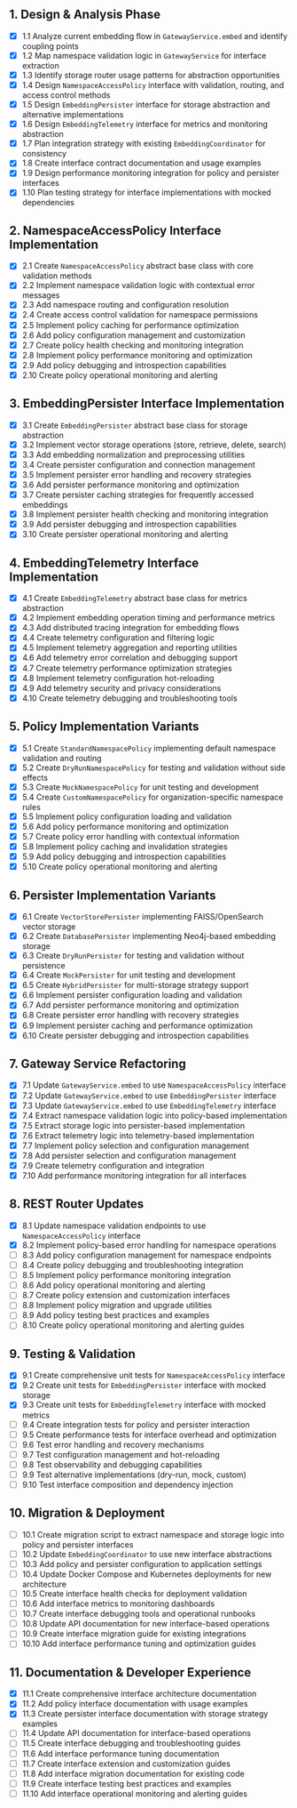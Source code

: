 ## 1. Design & Analysis Phase

- [x] 1.1 Analyze current embedding flow in `GatewayService.embed` and identify coupling points
- [x] 1.2 Map namespace validation logic in `GatewayService` for interface extraction
- [x] 1.3 Identify storage router usage patterns for abstraction opportunities
- [x] 1.4 Design `NamespaceAccessPolicy` interface with validation, routing, and access control methods
- [x] 1.5 Design `EmbeddingPersister` interface for storage abstraction and alternative implementations
- [x] 1.6 Design `EmbeddingTelemetry` interface for metrics and monitoring abstraction
- [x] 1.7 Plan integration strategy with existing `EmbeddingCoordinator` for consistency
- [x] 1.8 Create interface contract documentation and usage examples
- [x] 1.9 Design performance monitoring integration for policy and persister interfaces
- [x] 1.10 Plan testing strategy for interface implementations with mocked dependencies

## 2. NamespaceAccessPolicy Interface Implementation

- [x] 2.1 Create `NamespaceAccessPolicy` abstract base class with core validation methods
- [x] 2.2 Implement namespace validation logic with contextual error messages
- [x] 2.3 Add namespace routing and configuration resolution
- [x] 2.4 Create access control validation for namespace permissions
- [x] 2.5 Implement policy caching for performance optimization
- [x] 2.6 Add policy configuration management and customization
- [x] 2.7 Create policy health checking and monitoring integration
- [x] 2.8 Implement policy performance monitoring and optimization
- [x] 2.9 Add policy debugging and introspection capabilities
- [x] 2.10 Create policy operational monitoring and alerting

## 3. EmbeddingPersister Interface Implementation

- [x] 3.1 Create `EmbeddingPersister` abstract base class for storage abstraction
- [x] 3.2 Implement vector storage operations (store, retrieve, delete, search)
- [x] 3.3 Add embedding normalization and preprocessing utilities
- [x] 3.4 Create persister configuration and connection management
- [x] 3.5 Implement persister error handling and recovery strategies
- [x] 3.6 Add persister performance monitoring and optimization
- [x] 3.7 Create persister caching strategies for frequently accessed embeddings
- [x] 3.8 Implement persister health checking and monitoring integration
- [x] 3.9 Add persister debugging and introspection capabilities
- [x] 3.10 Create persister operational monitoring and alerting

## 4. EmbeddingTelemetry Interface Implementation

- [x] 4.1 Create `EmbeddingTelemetry` abstract base class for metrics abstraction
- [x] 4.2 Implement embedding operation timing and performance metrics
- [x] 4.3 Add distributed tracing integration for embedding flows
- [x] 4.4 Create telemetry configuration and filtering logic
- [x] 4.5 Implement telemetry aggregation and reporting utilities
- [x] 4.6 Add telemetry error correlation and debugging support
- [x] 4.7 Create telemetry performance optimization strategies
- [x] 4.8 Implement telemetry configuration hot-reloading
- [x] 4.9 Add telemetry security and privacy considerations
- [x] 4.10 Create telemetry debugging and troubleshooting tools

## 5. Policy Implementation Variants

- [x] 5.1 Create `StandardNamespacePolicy` implementing default namespace validation and routing
- [x] 5.2 Create `DryRunNamespacePolicy` for testing and validation without side effects
- [x] 5.3 Create `MockNamespacePolicy` for unit testing and development
- [x] 5.4 Create `CustomNamespacePolicy` for organization-specific namespace rules
- [x] 5.5 Implement policy configuration loading and validation
- [x] 5.6 Add policy performance monitoring and optimization
- [x] 5.7 Create policy error handling with contextual information
- [x] 5.8 Implement policy caching and invalidation strategies
- [x] 5.9 Add policy debugging and introspection capabilities
- [x] 5.10 Create policy operational monitoring and alerting

## 6. Persister Implementation Variants

- [x] 6.1 Create `VectorStorePersister` implementing FAISS/OpenSearch vector storage
- [x] 6.2 Create `DatabasePersister` implementing Neo4j-based embedding storage
- [x] 6.3 Create `DryRunPersister` for testing and validation without persistence
- [x] 6.4 Create `MockPersister` for unit testing and development
- [x] 6.5 Create `HybridPersister` for multi-storage strategy support
- [x] 6.6 Implement persister configuration loading and validation
- [x] 6.7 Add persister performance monitoring and optimization
- [x] 6.8 Create persister error handling with recovery strategies
- [x] 6.9 Implement persister caching and performance optimization
- [x] 6.10 Create persister debugging and introspection capabilities

## 7. Gateway Service Refactoring

- [x] 7.1 Update `GatewayService.embed` to use `NamespaceAccessPolicy` interface
- [x] 7.2 Update `GatewayService.embed` to use `EmbeddingPersister` interface
- [x] 7.3 Update `GatewayService.embed` to use `EmbeddingTelemetry` interface
- [x] 7.4 Extract namespace validation logic into policy-based implementation
- [x] 7.5 Extract storage logic into persister-based implementation
- [x] 7.6 Extract telemetry logic into telemetry-based implementation
- [x] 7.7 Implement policy selection and configuration management
- [x] 7.8 Add persister selection and configuration management
- [x] 7.9 Create telemetry configuration and integration
- [x] 7.10 Add performance monitoring integration for all interfaces

## 8. REST Router Updates

- [x] 8.1 Update namespace validation endpoints to use `NamespaceAccessPolicy` interface
- [x] 8.2 Implement policy-based error handling for namespace operations
- [ ] 8.3 Add policy configuration management for namespace endpoints
- [ ] 8.4 Create policy debugging and troubleshooting integration
- [ ] 8.5 Implement policy performance monitoring integration
- [ ] 8.6 Add policy operational monitoring and alerting
- [ ] 8.7 Create policy extension and customization interfaces
- [ ] 8.8 Implement policy migration and upgrade utilities
- [ ] 8.9 Add policy testing best practices and examples
- [ ] 8.10 Create policy operational monitoring and alerting guides

## 9. Testing & Validation

- [x] 9.1 Create comprehensive unit tests for `NamespaceAccessPolicy` interface
- [x] 9.2 Create unit tests for `EmbeddingPersister` interface with mocked storage
- [x] 9.3 Create unit tests for `EmbeddingTelemetry` interface with mocked metrics
- [ ] 9.4 Create integration tests for policy and persister interaction
- [ ] 9.5 Create performance tests for interface overhead and optimization
- [ ] 9.6 Test error handling and recovery mechanisms
- [ ] 9.7 Test configuration management and hot-reloading
- [ ] 9.8 Test observability and debugging capabilities
- [ ] 9.9 Test alternative implementations (dry-run, mock, custom)
- [ ] 9.10 Test interface composition and dependency injection

## 10. Migration & Deployment

- [ ] 10.1 Create migration script to extract namespace and storage logic into policy and persister interfaces
- [ ] 10.2 Update `EmbeddingCoordinator` to use new interface abstractions
- [ ] 10.3 Add policy and persister configuration to application settings
- [ ] 10.4 Update Docker Compose and Kubernetes deployments for new architecture
- [ ] 10.5 Create interface health checks for deployment validation
- [ ] 10.6 Add interface metrics to monitoring dashboards
- [ ] 10.7 Create interface debugging tools and operational runbooks
- [ ] 10.8 Update API documentation for new interface-based operations
- [ ] 10.9 Create interface migration guide for existing integrations
- [ ] 10.10 Add interface performance tuning and optimization guides

## 11. Documentation & Developer Experience

- [x] 11.1 Create comprehensive interface architecture documentation
- [x] 11.2 Add policy interface documentation with usage examples
- [x] 11.3 Create persister interface documentation with storage strategy examples
- [ ] 11.4 Update API documentation for interface-based operations
- [ ] 11.5 Create interface debugging and troubleshooting guides
- [ ] 11.6 Add interface performance tuning documentation
- [ ] 11.7 Create interface extension and customization guides
- [ ] 11.8 Add interface migration documentation for existing code
- [ ] 11.9 Create interface testing best practices and examples
- [ ] 11.10 Add interface operational monitoring and alerting guides
